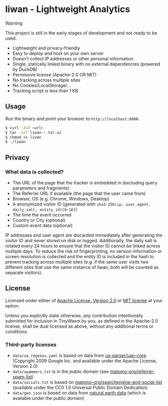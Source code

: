 # liwan - Lightweight Analytics

> [!WARNING]
> This project is still in the early stages of development and not ready to be used.

- Lightweight and privacy-friendly
- Easy to deploy and host on your own server
- Doesn't collect IP addresses or other personal information
- Single, statically linked binary with no external dependencies (powered by DuckDB)
- Permissive license (Apache-2.0 OR MIT)
- No tracking across multiple sites
- No Cookies/LocalStorage/...
- Tracking script is less than 1 KB

## Usage

Run the binary and point your browser to `http://localhost:8080`.

```sh
$ curl -JLO <url>
$ tar -xzf liwan-*.tar.xz
$ chmod +x liwan
$ ./liwan
```

## Privacy

### What data is collected?

- The URL of the page that the tracker is embedded in (excluding query parameters and fragments)
- The Referrer URL if available (the page that the user came from)
- Browser, OS (e.g. Chrome, Windows, Desktop)
- A anonymized visitor ID (generated with `sha3-256(ip, user_agent, daily_salt, entity_id)[0:16]`)
- The time the event occurred
- Country or City (optional)
- Custom event data (optional)

IP addresses and user agent are discarded immediately after generating the visitor ID and never stored on disk or logged. Additionally, the daily salt is rotated every 24 hours to ensure that the visitor ID cannot be linked across multiple days. To reduce the risk of fingerprinting, no version information or screen resolution is collected and the entity ID is included in the hash to prevent tracking across multiple sites (e.g. if the same user visits two different sites that use the same instance of liwan, both will be counted as separate visitors).

## License

Licensed under either of [Apache License, Version 2.0](./LICENSE-APACHE) or [MIT license](./LICENSE-MIT) at your option.

Unless you explicitly state otherwise, any contribution intentionally submitted for inclusion in TinyWasm by you, as defined in the Apache-2.0 license, shall be dual licensed as above, without any additional terms or conditions.

### Third-party licenses

- `data/ua_regexes.yaml` is based on data from [ua-parser/uap-core](https://github.com/ua-parser/uap-core/blob/master/regexes.yaml) (Copyright 2009 Google Inc. and available under the Apache License, Version 2.0)
- `data/spammers.txt` is in the public domain (see [matomo-org/referrer-spam-list](https://github.com/matomo-org/referrer-spam-list))
- `data/socials.txt` is based on [matomo-org/searchengine-and-social-list](https://github.com/matomo-org/searchengine-and-social-list) (available under the CC0 1.0 Universal Public Domain Dedication)
- `data/geo.json` is based on data from [natural earth data](https://naturalearthdata.com/) (which is available under the public domain)

